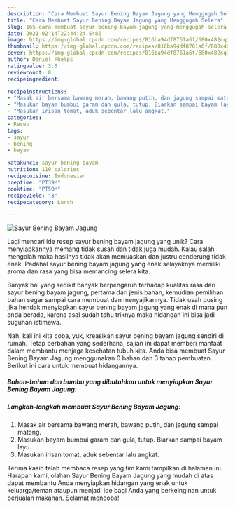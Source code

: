 ```yaml
---
description: "Cara Membuat Sayur Bening Bayam Jagung yang Menggugah Selera"
title: "Cara Membuat Sayur Bening Bayam Jagung yang Menggugah Selera"
slug: 165-cara-membuat-sayur-bening-bayam-jagung-yang-menggugah-selera
date: 2021-02-14T22:44:24.548Z
image: https://img-global.cpcdn.com/recipes/816ba94df8761a6f/680x482cq70/sayur-bening-bayam-jagung-foto-resep-utama.jpg
thumbnail: https://img-global.cpcdn.com/recipes/816ba94df8761a6f/680x482cq70/sayur-bening-bayam-jagung-foto-resep-utama.jpg
cover: https://img-global.cpcdn.com/recipes/816ba94df8761a6f/680x482cq70/sayur-bening-bayam-jagung-foto-resep-utama.jpg
author: Daniel Phelps
ratingvalue: 3.5
reviewcount: 8
recipeingredient:

recipeinstructions:
- "Masak air bersama bawang merah, bawang putih, dan jagung sampai matang."
- "Masukan bayam bumbui garam dan gula, tutup. Biarkan sampai bayam layu."
- "Masukan irisan tomat, aduk sebentar lalu angkat."
categories:
- Resep
tags:
- sayur
- bening
- bayam

katakunci: sayur bening bayam 
nutrition: 110 calories
recipecuisine: Indonesian
preptime: "PT39M"
cooktime: "PT50M"
recipeyield: "3"
recipecategory: Lunch

---
```



![Sayur Bening Bayam Jagung](https://img-global.cpcdn.com/recipes/816ba94df8761a6f/680x482cq70/sayur-bening-bayam-jagung-foto-resep-utama.jpg)

Lagi mencari ide resep sayur bening bayam jagung yang unik? Cara menyiapkannya memang tidak susah dan tidak juga mudah. Kalau salah mengolah maka hasilnya tidak akan memuaskan dan justru cenderung tidak enak. Padahal sayur bening bayam jagung yang enak selayaknya memiliki aroma dan rasa yang bisa memancing selera kita.



Banyak hal yang sedikit banyak berpengaruh terhadap kualitas rasa dari sayur bening bayam jagung, pertama dari jenis bahan, kemudian pemilihan bahan segar sampai cara membuat dan menyajikannya. Tidak usah pusing jika hendak menyiapkan sayur bening bayam jagung yang enak di mana pun anda berada, karena asal sudah tahu triknya maka hidangan ini bisa jadi suguhan istimewa.


Nah, kali ini kita coba, yuk, kreasikan sayur bening bayam jagung sendiri di rumah. Tetap berbahan yang sederhana, sajian ini dapat memberi manfaat dalam membantu menjaga kesehatan tubuh kita. Anda bisa membuat Sayur Bening Bayam Jagung menggunakan 0 bahan dan 3 tahap pembuatan. Berikut ini cara untuk membuat hidangannya.

<!--inarticleads1-->

##### Bahan-bahan dan bumbu yang dibutuhkan untuk menyiapkan Sayur Bening Bayam Jagung:





<!--inarticleads2-->

##### Langkah-langkah membuat Sayur Bening Bayam Jagung:

1. Masak air bersama bawang merah, bawang putih, dan jagung sampai matang.
1. Masukan bayam bumbui garam dan gula, tutup. Biarkan sampai bayam layu.
1. Masukan irisan tomat, aduk sebentar lalu angkat.




Terima kasih telah membaca resep yang tim kami tampilkan di halaman ini. Harapan kami, olahan Sayur Bening Bayam Jagung yang mudah di atas dapat membantu Anda menyiapkan hidangan yang enak untuk keluarga/teman ataupun menjadi ide bagi Anda yang berkeinginan untuk berjualan makanan. Selamat mencoba!
